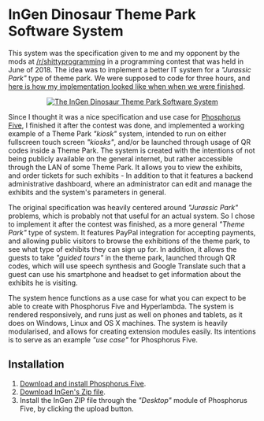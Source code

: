 # InGen Dinosaur Theme Park Software System

This system was the specification given to me and my opponent by the mods at
[/r/shittyprogramming](https://www.reddit.com/r/shittyprogramming/comments/8t2j1l/shittyprogramming_deathmatch_is_tonight_8pm_est/)
in a programming contest that was held in June of 2018. The idea was to implement a better IT
system for a _"Jurassic Park"_ type of theme park. We were supposed to code for three hours, and
[here is how my implementation looked like when when we were finished](https://github.com/polterguy/ingen/tree/v1.1).


<p align="center">
<a href="https://www.youtube.com/watch?v=i82lruH0f8I">
<img alt="The InGen Dinosaur Theme Park Software System" title="The InGen Dinosaur Theme Park Software System" src="https://phosphorusfive.files.wordpress.com/2018/06/screen-shot-2018-06-23-at-21-37-22.png" />
</a>
</p>


Since I thought it was a nice specification and use case for [Phosphorus Five](https://github.com/polterguy/phosphorusfive),
I finished it after the contest was done, and implemented a working example of a Theme Park
_"kiosk"_ system, intended to run on either fullscreen touch screen _"kiosks"_, and/or be launched
through usage of QR codes inside a Theme Park. The system is created with the intentions of not being publicly
available on the general internet, but rather accessible through the LAN of some Theme Park.
It allows you to view the exhibits, and order tickets for such exhibits - In addition to that
it features a backend administrative dashboard, where an administrator can edit and manage
the exhibits and the system's parameters in general.

The original specification was heavily centered around _"Jurassic Park"_ problems, which is probably
not that useful for an actual system. So I chose to implement it after the contest was finished,
as a more general _"Theme Park"_ type of system. It features PayPal integration for accepting
payments, and allowing public visitors to browse the exhibitions of the theme park, to see what
type of exhibits they can sign up for. In addition, it allows the guests to take _"guided tours"_
in the theme park, launched through QR codes, which will use speech synthesis and Google Translate
such that a guest can use his smartphone and headset to get information about the exhibits he
is visiting.

The system hence functions as a use case for what you can expect to be able to create with Phosphorus
Five and Hyperlambda. The system is rendered responsively, and runs just as well on phones and tablets,
as it does on Windows, Linux and OS X machines. The system is heavily modularised, and allows for
creating extension modules easily. Its intentions is to serve as an example _"use case"_ for
Phosphorus Five.

## Installation

1. [Download and install Phosphorus Five](https://github.com/polterguy/phosphorusfive).
2. [Download InGen's Zip file](https://github.com/polterguy/ingen/releases).
3. Install the InGen ZIP file through the _"Desktop"_ module of Phosphorus Five, by clicking the upload button.
